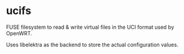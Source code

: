 # ucifs
FUSE filesystem to read &amp; write virtual files in the UCI format used by OpenWRT.

Uses libelektra as the backend to store the actual configuration values.
